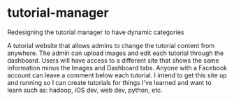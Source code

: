 # tutorial-manager
Redesigning the tutorial manager to have dynamic categories

A tutorial website that allows admins to change the tutorial content from anywhere. The admin can upload images and edit each tutorial through the dashboard. Users will have access to a different site that shows the same information minus the Images and Dashboard tabs. Anyone with a Facebook account can leave a comment below each tutorial. I intend to get this site up and running so I can create tutorials for things I've learned and want to learn such as: hadoop, iOS dev, web dev, python, etc.

